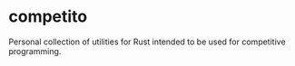 # competito

Personal collection of utilities for Rust intended to be used for competitive programming.
